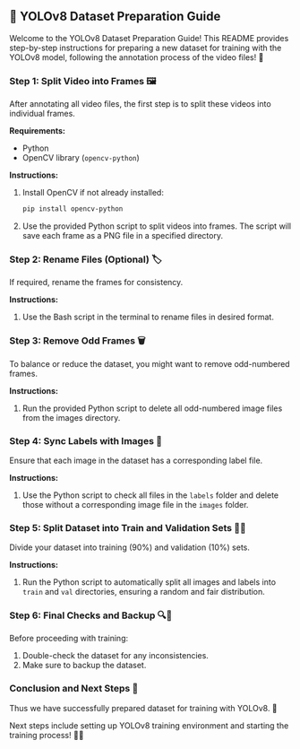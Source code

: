 ## 🚀 YOLOv8 Dataset Preparation Guide

Welcome to the YOLOv8 Dataset Preparation Guide! This README provides step-by-step instructions for preparing a new dataset for training with the YOLOv8 model, following the annotation process of the video files! 🌊

### Step 1: Split Video into Frames 🖼️

After annotating all video files, the first step is to split these videos into individual frames. 

**Requirements:**
- Python
- OpenCV library (`opencv-python`)

**Instructions:**
1. Install OpenCV if not already installed:
   ```bash
   pip install opencv-python
   ```

2. Use the provided Python script to split videos into frames. The script will save each frame as a PNG file in a specified directory.

### Step 2: Rename Files (Optional) 🏷️

If required, rename the frames for consistency.

**Instructions:**
1. Use the Bash script in the terminal to rename files in desired format.

### Step 3: Remove Odd Frames 🗑️

To balance or reduce the dataset, you might want to remove odd-numbered frames.

**Instructions:**
1. Run the provided Python script to delete all odd-numbered image files from the images directory.

### Step 4: Sync Labels with Images 🔄

Ensure that each image in the dataset has a corresponding label file.

**Instructions:**
1. Use the Python script to check all files in the `labels` folder and delete those without a corresponding image file in the `images` folder.

### Step 5: Split Dataset into Train and Validation Sets 🚂🔄

Divide your dataset into training (90%) and validation (10%) sets.

**Instructions:**
1. Run the Python script to automatically split all images and labels into `train` and `val` directories, ensuring a random and fair distribution.

### Step 6: Final Checks and Backup 🔍💾

Before proceeding with training:
1. Double-check the dataset for any inconsistencies.
2. Make sure to backup the dataset.

### Conclusion and Next Steps 🎯

Thus we have successfully prepared dataset for training with YOLOv8. 🎉

Next steps include setting up YOLOv8 training environment and starting the training process! 🤖💪
